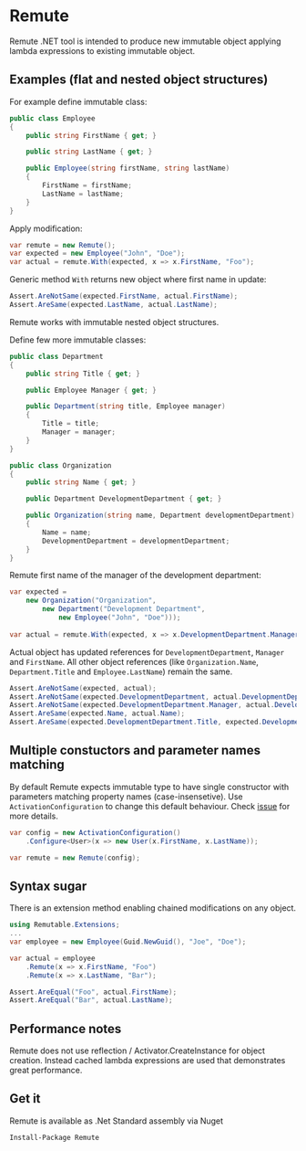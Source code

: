 # Remute
Remute .NET tool is intended to produce new immutable object applying lambda expressions to existing immutable object.

## Examples (flat and nested object structures)

For example define immutable class:
```cs
public class Employee
{
    public string FirstName { get; }

    public string LastName { get; }

    public Employee(string firstName, string lastName)
    {
        FirstName = firstName;
        LastName = lastName;
    }
}
```

Apply modification:
```cs
var remute = new Remute();
var expected = new Employee("John", "Doe");
var actual = remute.With(expected, x => x.FirstName, "Foo");
```

Generic method `With` returns new object where first name in update:
```cs
Assert.AreNotSame(expected.FirstName, actual.FirstName);
Assert.AreSame(expected.LastName, actual.LastName);
```

Remute works with immutable nested object structures.

Define few more immutable classes:

```cs
public class Department
{
    public string Title { get; }

    public Employee Manager { get; }

    public Department(string title, Employee manager)
    {
        Title = title;
        Manager = manager;
    }
}

public class Organization
{
    public string Name { get; }

    public Department DevelopmentDepartment { get; }

    public Organization(string name, Department developmentDepartment)
    {
        Name = name;
        DevelopmentDepartment = developmentDepartment;
    }
}
```

Remute first name of the manager of the development department:

```cs
var expected = 
    new Organization("Organization", 
        new Department("Development Department", 
            new Employee("John", "Doe")));
            
var actual = remute.With(expected, x => x.DevelopmentDepartment.Manager.FirstName, "Foo");
```

Actual object has updated references for `DevelopmentDepartment`, `Manager` and `FirstName`.
All other object references (like `Organization.Name`, `Department.Title` and `Employee.LastName`) remain the same.

```cs
Assert.AreNotSame(expected, actual);
Assert.AreNotSame(expected.DevelopmentDepartment, actual.DevelopmentDepartment);
Assert.AreNotSame(expected.DevelopmentDepartment.Manager, actual.DevelopmentDepartment.Manager);
Assert.AreSame(expected.Name, actual.Name);
Assert.AreSame(expected.DevelopmentDepartment.Title, expected.DevelopmentDepartment.Title);
```

## Multiple constuctors and parameter names matching
By default Remute expects immutable type to have single constructor with parameters matching property names (case-insensetive).
Use `ActivationConfiguration` to change this default behaviour. Check [issue](https://github.com/ababik/Remute/issues/3) for more details.

```cs
var config = new ActivationConfiguration()
    .Configure<User>(x => new User(x.FirstName, x.LastName));

var remute = new Remute(config);
```

## Syntax sugar
There is an extension method enabling chained modifications on any object.
```cs
using Remutable.Extensions;
...
var employee = new Employee(Guid.NewGuid(), "Joe", "Doe");

var actual = employee
    .Remute(x => x.FirstName, "Foo")
    .Remute(x => x.LastName, "Bar");

Assert.AreEqual("Foo", actual.FirstName);
Assert.AreEqual("Bar", actual.LastName);
```

## Performance notes
Remute does not use reflection / Activator.CreateInstance for object creation. Instead cached lambda expressions are used that demonstrates great performance.

## Get it
Remute is available as .Net Standard assembly via Nuget

`Install-Package Remute`
